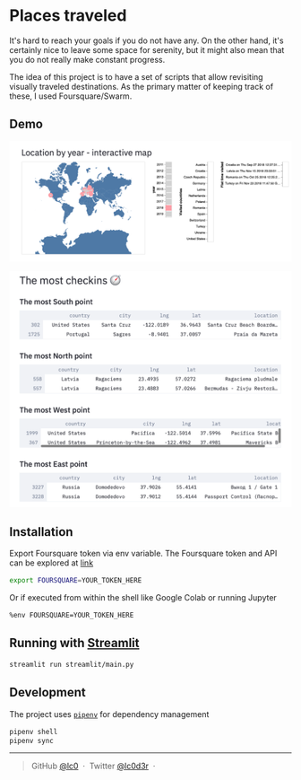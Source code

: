 # Places traveled

It's hard to reach your goals if you do not have any.
On the other hand, it's certainly nice to leave some space for serenity, but it might also mean that you do not really make constant progress.

The idea of this project is to have a set of scripts that allow revisiting visually traveled destinations. As the primary matter of keeping track of these, I used Foursquare/Swarm.

## Demo

<p align="center"><img src="img/location_by_a_year.png"></p>

<p align="center"><img src="img/the_most_checkins.png"></p>

## Installation

Export Foursquare token via env variable. The Foursquare token and API can be explored at [link](https://foursquare.com/developers/explore#req=users%2Fself)

```sh
export FOURSQUARE=YOUR_TOKEN_HERE
```

Or if executed from within the shell like Google Colab or running Jupyter

```
%env FOURSQUARE=YOUR_TOKEN_HERE
```

## Running with [Streamlit](https://streamlit.io/s)

```sh
streamlit run streamlit/main.py
```

## Development
The project uses [`pipenv`](https://github.com/pypa/pipenv) for dependency management
```
pipenv shell
pipenv sync
```

---
> GitHub [@lc0](https://github.com/lc0) &nbsp;&middot;&nbsp;
> Twitter [@lc0d3r](https://twitter.com/lc0d3r) &nbsp;&middot;&nbsp;
<!-- > [Code and Gradients](https://codeand.gradients.ml/) -->